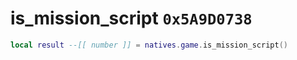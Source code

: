 # is_mission_script `0x5A9D0738`

```lua
local result --[[ number ]] = natives.game.is_mission_script()
```